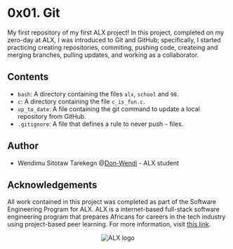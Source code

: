 # 0x01. Git
My first repository of my first ALX project! In this project, completed on my zero-day at ALX, I was introduced to Git and GitHub; specifically, I started practicing creating repositories, commiting, pushing code, createing and merging branches, pulling updates, and working as a collaborator.

## Contents
* `bash`: A directory containing the files `alx`, `school` and `98`.
* `c`: A directory containing the file `c_is_fun.c`.
* `up_to_date`: A file containing the git command to update a local repository from GitHub.
* `.gitignore`: A file that defines a rule to never push `~` files.

## Author
* Wendimu Sitotaw Tarekegn @[Don-Wendi](https://github.com/Don-Wendi) - ALX student

## Acknowledgements
All work contained in this project was completed as part of the Software Engineering Program for ALX. ALX is a internet-based full-stack software engineering program that prepares Africans for careers in the tech industry using project-based peer learning. For more information, visit [this link](https://www.alxafrica.com/).

<p align="center">
  <img src="http://www.https://intranet.alxswe.com/alx-log.png" alt="ALX logo">
</p>
